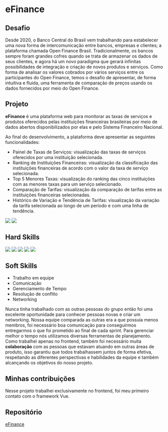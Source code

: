 # eFinance

## Desafio

Desde 2020, o Banco Central do Brasil vem trabalhando para estabelecer uma nova forma de intercomunicação entre bancos, empresas e clientes; a plataforma chamada Open Finance Brasil. Tradicionalmente, os bancos sempre foram grandes cofres quando se trata de armazenar os dados de seus clientes, e agora há um novo paradigma que gerará infinitas possibilidades de integração e criação de novos produtos e serviços. Como forma de analisar os valores cobrados por vários serviços entre os participantes do Open Finance, temos o desafio de apresentar, de forma intuitiva e fluida, uma ferramenta de comparação de preços usando os dados fornecidos por meio do Open Finance.

## Projeto

**eFinance** é uma plataforma web para monitorar as taxas de serviços e produtos oferecidos pelas instituições financeiras brasileiras por meio de dados abertos disponibilizados por elas e pelo Sistema Financeiro Nacional.

Ao final do desenvolvimento, a plataforma deve apresentar as seguintes funcionalidades:
- Painel de Taxas de Serviços: visualização das taxas de serviços oferecidos por uma instituição selecionada.
- Ranking de Instituições Financeiras: visualização da classificação das instituições financeiras de acordo com o valor da taxa de serviço selecionada.
- Top 5 Menores Taxas: visualização do ranking das cinco instituições com as menores taxas para um serviço selecionado.
- Comparação de Tarifas: visualização da comparação de tarifas entre as instituições financeiras selecionadas.
- Histórico de Variação e Tendência de Tarifas: visualização da variação da tarifa selecionada ao longo de um período e com uma linha de tendência.

![](https://github.com/guilherme4garcia/TG-Portfolio/blob/main/Assets/eFinance-taxas.png?raw=true)
![](https://github.com/guilherme4garcia/TG-Portfolio/blob/main/Assets/eFinance-comparador.png?raw=true)

## Hard Skills
<img src="https://img.shields.io/badge/Vue.js-35495E?style=for-the-badge&logo=vuedotjs&logoColor=4FC08D">
<img src="https://img.shields.io/badge/Vite-B73BFE?style=for-the-badge&logo=vite&logoColor=FFD62E">
<img src="https://img.shields.io/badge/java-%23ED8B00.svg?style=for-the-badge&logo=java&logoColor=white">
<img src="https://img.shields.io/badge/Python-FFD43B?style=for-the-badge&logo=python&logoColor=blue">
<img src="https://img.shields.io/badge/PostgreSQL-316192?style=for-the-badge&logo=postgresql&logoColor=white">

## Soft Skills

- Trabalho em equipe
- Comunicação
- Gerenciamento de Tempo
- Resolução de conflito
- Networking

Nunca tinha trabalhado com as outras pessoas do grupo então foi uma excelente oportunidade para conhecer pessoas novas e criar um networking. Nossa equipe comparada as outras era a que possuia menos membros, foi necessário boa comunicação para conseguirmos entregarmos o que foi prometido ao final de cada sprint. Para gerenciar melhor o tempo nós utilizamos diversas ferramentas de planejamento.
Como trabalhei apenas no frontend, também foi necessário muita **colaboração** com as pessoas que estavam atuando em outras áreas de produto, isso garantiu que todos trabalhassem juntos de forma efetiva, respeitando as diferentes perspectivas e habilidades da equipe e também alcançando os objetivos do nosso projeto.

## Minhas contribuições

Nesse projeto trabalhei exclusivamente no frontend, foi meu primeiro contato com o framework Vue.

## Repositório
[eFinance](https://github.com/cluster-8/eFinance)
